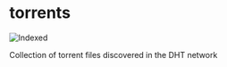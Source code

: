 torrents 
========
![Indexed](https://img.shields.io/badge/indexed-1382-blue)

Collection of torrent files discovered in the DHT network
